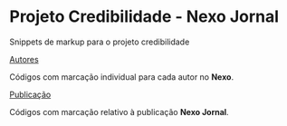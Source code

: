 # Projeto Credibilidade - Nexo Jornal

Snippets de markup para o projeto credibilidade

[Autores](https://github.com/JornalNexo/Credibilidade/blob/master/autores.html)

Códigos com marcação individual para cada autor no **Nexo**.

[Publicação](https://github.com/JornalNexo/Credibilidade/blob/master/publicacao.html)

Códigos com marcação relativo à publicação **Nexo Jornal**.
